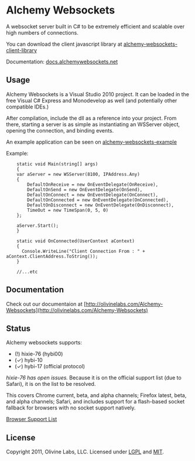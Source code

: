Alchemy Websockets
=============

A websocket server built in C# to be extremely efficient and scalable over high
numbers of connections.


You can download the client javascript library at [alchemy-websockets-client-library](https://github.com/Olivine-Labs/Alchemy-Websockets-Client-Library)

Documentation: [docs.alchemywebsockets.net](http://docs.alchemywebsockets.net/)

Usage
-------
Alchemy Websockets is a Visual Studio 2010 project. It can be loaded in the free
Visual C# Express and Monodevelop as well (and potentially other compatible IDEs.)

After compilation, include the dll as a reference into your project. From there,
starting a server is as simple as instantiating an WSServer object, opening the 
connection, and binding events.

An example application can be seen on [alchemy-websockets-example](https://github.com/Olivine-Labs/Alchemy-Websockets-Example)

Example:

        static void Main(string[] args)
        {
        var aServer = new WSServer(8100, IPAddress.Any)
        {
            DefaultOnReceive = new OnEventDelegate(OnReceive),
            DefaultOnSend = new OnEventDelegate(OnSend),
            DefaultOnConnect = new OnEventDelegate(OnConnect),
            DefaultOnConnected = new OnEventDelegate(OnConnected),
            DefaultOnDisconnect = new OnEventDelegate(OnDisconnect),
            TimeOut = new TimeSpan(0, 5, 0)
        };

        aServer.Start();
        }

        static void OnConnected(UserContext aContext)
        {
          Console.WriteLine("Client Connection From : " + aContext.ClientAddress.ToString());
        }

        //...etc

Documentation
-------------
Check out our documentaion at [http://olivinelabs.com/Alchemy-Websockets](http://olivinelabs.com/Alchemy-Websockets)

Status
------
Alchemy websockets supports:

* (!) hixie-76 (hybi00)
* (✓) hybi-10
* (✓) hybi-17 (official protocol)

_hixie-76 has open issues._
Because it is on the official support list (due to Safari), it is on the list to be resolved.

This covers Chrome current, beta, and alpha channels; Firefox
latest, beta, and alpha channels; Safari, and includes support
for a flash-based socket fallback for browsers with no socket 
support natively.

[Browser Support List](http://en.wikipedia.org/wiki/WebSocket#Browser_support)

License
-------
Copyright 2011, Olivine Labs, LLC.
Licensed under [LGPL](http://www.gnu.org/licenses/lgpl.html) and
[MIT](http://www.opensource.org/licenses/mit-license.php).
